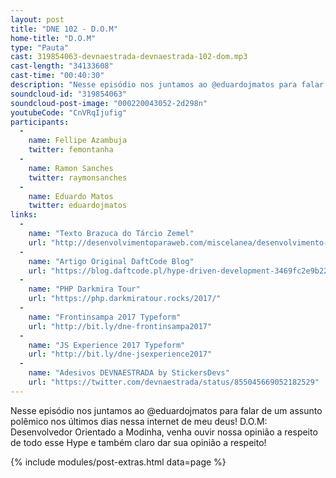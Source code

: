 ```yaml
---
layout: post
title: "DNE 102 - D.O.M"
home-title: "D.O.M"
type: "Pauta"
cast: 319854063-devnaestrada-devnaestrada-102-dom.mp3
cast-length: "34133608"
cast-time: "00:40:30"
description: "Nesse episódio nos juntamos ao @eduardojmatos para falar de um assunto polêmico nos últimos dias nessa internet de meu deus! D.O.M: Desenvolvedor Orientado a Modinha, venha ouvir nossa opinião a respeito de todo esse Hype e também claro dar sua opinião a respeito!"
soundcloud-id: "319854063"
soundcloud-post-image: "000220043052-2d298n"
youtubeCode: "CnVRqIjufig"
participants:
  -
    name: Fellipe Azambuja
    twitter: femontanha
  -
    name: Ramon Sanches
    twitter: raymonsanches
  -
    name: Eduardo Matos
    twitter: eduardojmatos
links:
  -
    name: "Texto Brazuca do Tárcio Zemel"
    url: "http://desenvolvimentoparaweb.com/miscelanea/desenvolvimento-orientado-a-modinha-dom/"
  -
    name: "Artigo Original DaftCode Blog"
    url: "https://blog.daftcode.pl/hype-driven-development-3469fc2e9b22"
  -
    name: "PHP Darkmira Tour"
    url: "https://php.darkmiratour.rocks/2017/"
  -
    name: "Frontinsampa 2017 Typeform"
    url: "http://bit.ly/dne-frontinsampa2017"
  -
    name: "JS Experience 2017 Typeform"
    url: "http://bit.ly/dne-jsexperience2017"
  -
    name: "Adesivos DEVNAESTRADA by StickersDevs"
    url: "https://twitter.com/devnaestrada/status/855045669052182529"
---
```


Nesse episódio nos juntamos ao @eduardojmatos para falar de um assunto polêmico nos últimos dias nessa internet de meu deus! D.O.M: Desenvolvedor Orientado a Modinha, venha ouvir nossa opinião a respeito de todo esse Hype e também claro dar sua opinião a respeito!

{% include modules/post-extras.html data=page %}
